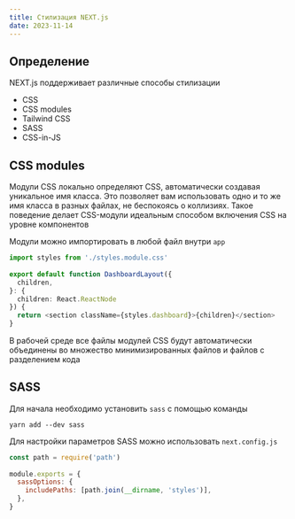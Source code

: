 ```yaml
---
title: Стилизация NEXT.js
date: 2023-11-14
---
```

## Определение
NEXT.js поддерживает различные способы стилизации
- CSS
- CSS modules
- Tailwind CSS
- SASS
- CSS-in-JS

## CSS modules
Модули CSS локально определяют CSS, автоматически создавая уникальное имя класса. Это позволяет вам использовать одно и то же имя класса в разных файлах, не беспокоясь о коллизиях. Такое поведение делает CSS-модули идеальным способом включения CSS на уровне компонентов

Модули можно импортировать в любой файл внутри `app`
```ts
import styles from './styles.module.css'
 
export default function DashboardLayout({
  children,
}: {
  children: React.ReactNode
}) {
  return <section className={styles.dashboard}>{children}</section>
}
```

В рабочей среде все файлы модулей CSS будут автоматически объединены во множество минимизированных файлов и файлов с разделением кода

## SASS 
Для начала необходимо установить `sass` с помощью команды 
```
yarn add --dev sass
```

Для настройки параметров SASS можно использовать `next.config.js`
```js
const path = require('path')
 
module.exports = {
  sassOptions: {
    includePaths: [path.join(__dirname, 'styles')],
  },
}
```